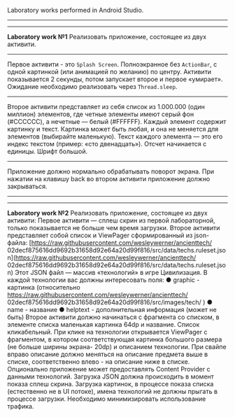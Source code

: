 Laboratory works performed in Android Studio.
***
***
**Laboratory work №1**
Реализовать приложение, состоящее из двух активити.
***
Первое активити - это `Splash Screen`. Полноэкранное без `ActionBar`, c одной картинкой (или анимацией по желанию) по центру. Активити показывается 2 секунды, потом запускает второе и первое «умирает». Ожидание необходимо реализовать через `Thread.sleep`.
***
Второе активити представляет из себя список из 1.000.000 (один миллион) элементов, где четные элементы имеют серый фон (#CCCCCC), а нечетные — белый (#FFFFFF). Каждый элемент содержит картинку и текст. Картинка может быть любая, и она не  меняется для элементов (выбирайте маленькую). Текст каждого элемента — это его индекс текстом (пример: «cто двенадцать»). Отсчет начинается с единицы. Шрифт большой.
***
Приложение должно нормально обрабатывать поворот экрана. При нажатии на клавишу back во втором активити приложение должно закрываться.
***
***
**Laboratory work №2**
Реализовать приложение, состоящее из двух активити:
Первое активити — сплеш скрин из первой лабораторной, только показывается не
больше чем время загрузки.
Второе активити представляет собой список и ViewPager сформированный из json-
файла: [https://raw.githubusercontent.com/wesleywerner/ancienttech/
02decf875616dd9692b31658d92e64a20d99f816/src/data/techs.ruleset.json](https://raw.githubusercontent.com/wesleywerner/ancienttech/
02decf875616dd9692b31658d92e64a20d99f816/src/data/techs.ruleset.json)
Этот JSON файл — массив «технологий» в игре Цивилизация. В каждой технологии
вас должны интересовать поля:
● graphic - картинка (относительно
https://raw.githubusercontent.com/wesleywerner/ancienttech/
02decf875616dd9692b31658d92e64a20d99f816/src/images/tech/ )
● name - название
● helptext - дополнительная информация (может не быть)
Второе активити должно начинаться с фрагмента со списком, в элементе списка
маленькая картинка 64dp и название.
Список кликабельный. При клике на технологии открывается ViewPager c фрагментом,
в котором соответствующая картинка большого размера (не больше ширины экрана-
20dp) и описанием технологии. При свайпе вправо описание должно меняться на
описание предмета выше в списке, соответственно влево - на описание ниже в списке.
Опционально приложение может предоставлять Content Provider с данными
технологий.
Загрузка JSON должна происходить в момент показа сплеш скрина. Загрузка картинок,
в процессе показа списка (естественно не в UI потоке), имена технологий не должны
прыгать в процессе загрузки. Необходимо минимизировать использование трафика.
